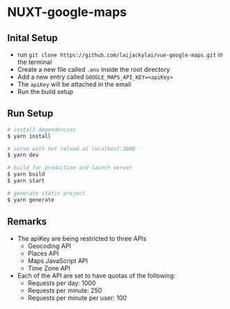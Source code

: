 # NUXT-google-maps

## Inital Setup

- run `git clone https://github.com/laijackylai/vue-google-maps.git` in the terminal
- Create a new file called `.env` inside the root directory
- Add a new entry called `GOOGLE_MAPS_API_KEY=<apiKey>`
- The `apiKey` will be attached in the email
- Run the build setup

## Run Setup

```bash
# install dependencies
$ yarn install

# serve with hot reload at localhost:3000
$ yarn dev

# build for production and launch server
$ yarn build
$ yarn start

# generate static project
$ yarn generate
```

## Remarks

- The apiKey are being restricted to three APIs
  - Geocoding API
  - Places API
  - Maps JavaScript API
  - Time Zone API
- Each of the API are set to have quotas of the following:
  - Requests per day: 1000
  - Requests per minute: 250
  - Requests per minute per user: 100
